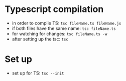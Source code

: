 # Typescript compilation

- in order to compile TS: `tsc fileName.ts fileName.js`
- if both files have the same name: `tsc fileName.ts`
- for watching for changes: `tsc fileName.ts -w`
- after setting up the tsc: `tsc `

# Set up

- set up for TS: `tsc --init`
